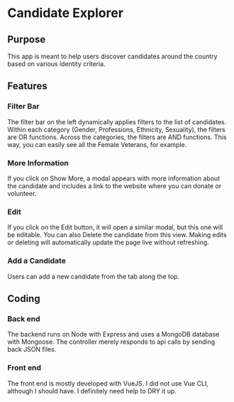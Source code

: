 # Candidate Explorer

## Purpose
This app is meant to help users discover candidates around the country based on various identity criteria. 

## Features
### Filter Bar
The filter bar on the left dynamically applies filters to the list of candidates. Within each category (Gender, Professions, Ethnicity, Sexuality), the filters are OR functions. Across the categories, the filters are AND functions. This way, you can easily see all the Female Veterans, for example.

### More Information
If you click on Show More, a modal appears with more information about the candidate and includes a link to the website where you can donate or volunteer.

### Edit
If you click on the Edit button, it will open a similar modal, but this one will be editable. You can also Delete the candidate from this view. Making edits or deleting will automatically update the page live without refreshing.

### Add a Candidate
Users can add a new candidate from the tab along the top. 

## Coding
### Back end
The backend runs on Node with Express and uses a MongoDB database with Mongoose. The controller merely responds to api calls by sending back JSON files.

### Front end
The front end is mostly developed with VueJS. I did not use Vue CLI, although I should have. I definitely need help to DRY it up. 

